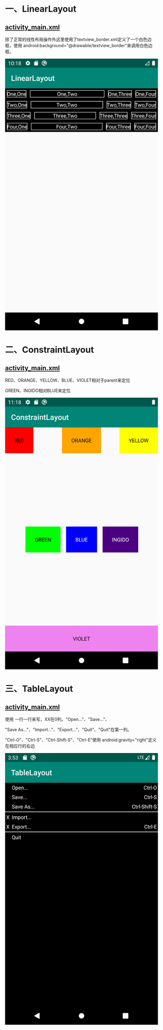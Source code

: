# 一、LinearLayout

## [**activity_main.xml**](https://github.com/zhanshiping/MyAndroid/blob/master/Lab2/LinearLayout/app/src/main/res/layout/activity_main.xml)

除了正常的线性布局操作外这里使用了textview_border.xml定义了一个白色边框，使用 android:background="@drawable/textview_border"来调用白色边框。

![](images/1.png)

# 二、ConstraintLayout

## [**activity_main.xml**](https://github.com/zhanshiping/MyAndroid/blob/master/Lab2/ConstraintLayout/app/src/main/res/layout/activity_main.xml)

RED、ORANGE、YELLOW、BLUE、VIOLET相对于parent来定位

GREEN、INGIDO相对BLUE来定位

![](images/2.png)

# 三、TableLayout

## [**activity_main.xml**](https://github.com/zhanshiping/MyAndroid/blob/master/Lab2/TableLayout/app/src/main/res/layout/activity_main.xml)

使用 <TableRow>一行一行来写，XX在0列。"Open..."、"Save..."、

"Save As..."、"Import..."、"Export..."、"Quit"、"Quit"在第一列。

"Ctrl-O"、"Ctrl-S"、"Ctrl-Shift-S"、"Ctrl-E"使用  android:gravity="right"定义在相应行的右边



![](images/3.png)

